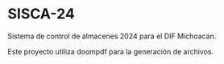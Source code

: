 # SISCA-24
 Sistema de control de almacenes 2024 para el DIF Michoacán.

Este proyecto utiliza doompdf para la generación de archivos.